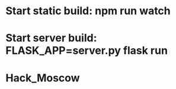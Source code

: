 # Start static build: npm run watch 
# Start server build: FLASK_APP=server.py flask run
# Hack_Moscow
